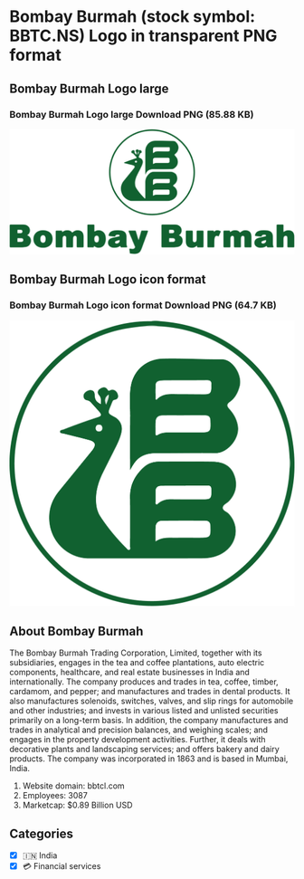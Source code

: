 # Bombay Burmah (stock symbol: BBTC.NS) Logo in transparent PNG format

## Bombay Burmah Logo large

### Bombay Burmah Logo large Download PNG (85.88 KB)

![Bombay Burmah Logo large Download PNG (85.88 KB)](/img/orig/BBTC.NS_BIG-79d2dfed.png)

## Bombay Burmah Logo icon format

### Bombay Burmah Logo icon format Download PNG (64.7 KB)

![Bombay Burmah Logo icon format Download PNG (64.7 KB)](/img/orig/BBTC.NS-958e7bb6.png)

## About Bombay Burmah

The Bombay Burmah Trading Corporation, Limited, together with its subsidiaries, engages in the tea and coffee plantations, auto electric components, healthcare, and real estate businesses in India and internationally. The company produces and trades in tea, coffee, timber, cardamom, and pepper; and manufactures and trades in dental products. It also manufactures solenoids, switches, valves, and slip rings for automobile and other industries; and invests in various listed and unlisted securities primarily on a long-term basis. In addition, the company manufactures and trades in analytical and precision balances, and weighing scales; and engages in the property development activities. Further, it deals with decorative plants and landscaping services; and offers bakery and dairy products. The company was incorporated in 1863 and is based in Mumbai, India.

1. Website domain: bbtcl.com
2. Employees: 3087
3. Marketcap: $0.89 Billion USD


## Categories
- [x] 🇮🇳 India
- [x] 💳 Financial services
